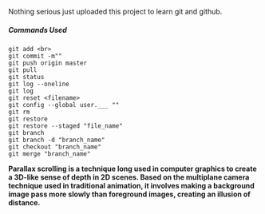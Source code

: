 Nothing serious just uploaded this project to learn git and github.

<h5>Commands Used</h5>

```
git add <br>
git commit -m""  
git push origin master 
git pull  
git status  
git log --oneline  
git log  
git reset <filename>
git config --global user.___ ""  
git rm  
git restore  
git restore --staged "file_name" 
git branch 
git branch -d "branch_name"
git checkout "branch_name"
git merge "branch_name"
```


<b>Parallax scrolling is a technique long used in computer graphics to create a 3D-like sense of depth in 2D scenes. Based on the multiplane camera technique used in traditional animation, it involves making a background image pass more slowly than foreground images, creating an illusion of distance.</b>

